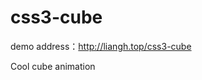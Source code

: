 # css3-cube
demo address：http://liangh.top/css3-cube

[demo]: http://liangh.top/css3-cube	"demo address"

Cool cube animation

